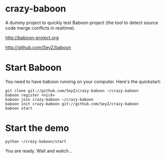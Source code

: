 crazy-baboon
============

A dummy project to quickly test Baboon project (the tool to detect source code merge conflicts in realtime).

http://baboon-project.org

http://github.com/SeyZ/baboon

Start Baboon
============

You need to have baboon running on your computer. Here's the quickstart:

```
git clone git://github.com/SeyZ/crazy-baboon ~/crazy-baboon
baboon register <nick>
baboon join crazy-baboon ~/crazy-baboon
baboon init crazy-baboon git://github.com/SeyZ/crazy-baboon
baboon start
```

Start the demo
==============

```
python ~/crazy-baboon/start
```

You are ready. Wait and watch...
